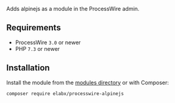 Adds alpinejs as a module in the ProcessWire admin. 

## Requirements

* ProcessWire `3.0` or newer
* PHP `7.3` or newer

## Installation

Install the module from the [modules directory](https://modules.processwire.com/modules/) or with Composer:

```
composer require elabx/processwire-alpinejs
```


